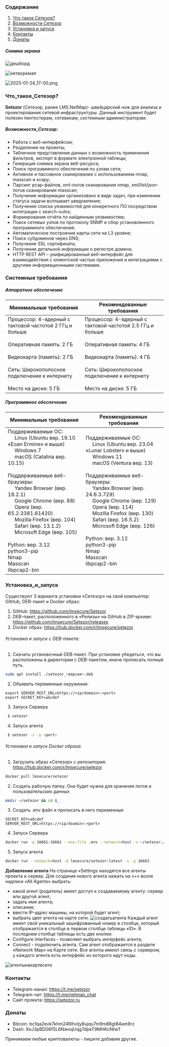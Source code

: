 ### Содержание
1. [Что такое Сетезор?](#Что_такое_Сетезор?)
2. [Возможности Сетезор](#Возможности_Сетезор)
3. [Установка и запуск](#Установка_и_запуск)
4. [Контакты](#Контакты)
5. [Донаты](#Донаты)

##### Снимки экрана
![дешборд](setezor/docs/dashboard.png)

![нетворкмап](setezor/docs/network_map.jpeg)

![2025-01-24_17-00.png](setezor/docs/info_tables.png)
### Что_такое_Сетезор?
 **Setezor** (Сетезор, ранее LMS.NetMap)- швейцарский нож для анализа и проектирования сетевой инфраструктуры. Данный инструмент будет полезен пентестерам, сетевикам, системным администраторам.
##### Возможности_Сетезор:
- Работа с веб-интерфейсом;
- Разделение на проекты;
- Табличное представление данных с возможность применения фильтров, экспорт в формате электронной таблицы;
- Генерация снимка экрана веб-ресурса;
- Поиск программного обеспечения по узлам сети;
- Активное и пассивное сканирование с использованием nmap, masscan и scapy;
- Парсинг pcap-файлов, xml-логов сканирования nmap, xml/list/json-логов сканирования masscan;
- Получение информации организовано в виде задач, при изменении статуса задачи всплывает уведомление;
- Получение списка уязвимостей для конкретного ПО посредством интеграции с search-vulns;
- Формирование отчёта по найденным уязвимостям;
- Поиск сетевых узлов по протоколу SNMP и сбор установленного программного обеспечения;
- Автоматическое построение карты сети на L3 уровне;
- Поиск субдоменов через DNS;
- Получение SSL сертификата;
- Получение детальной информации о регистре домена;
- HTTP REST API – унифицированный веб-интерфейс для взаимодействия с клиентской частью приложения и интеграциями с другими информационными системами.

###  Системные требования
##### Аппаратное обеспечение

| **Минимальные требования**                                                                                                                                                                                               | **Рекомендованные требования**                                                                                                                                                                                             |
| ------------------------------------------------------------------------------------------------------------------------------------------------------------------------------------------------------------------------ | -------------------------------------------------------------------------------------------------------------------------------------------------------------------------------------------------------------------------- |
| Процессор: 4-ядерный с тактовой частотой 2 ГГц и больше<br>    <br>Оперативная память: 2 ГБ<br>    <br>Видеокарта (память): 2 ГБ<br>    <br>Сеть: Широкополосное подключение к интернету<br>    <br>Место на диске: 5 ГБ | Процессор: 4-ядерный с тактовой частотой 2.5 ГГц и больше<br>    <br>Оперативная память: 4 ГБ<br>    <br>Видеокарта (память): 4 ГБ<br>    <br>Сеть: Широкополосное подключение к интернету<br>    <br>Место на диске: 5 ГБ |
##### Программное обеспечение

| **Минимальные требования**                                                                                                                                                                                                                                                                                                                                                                                                                                                                                               | **Рекомендованные требования**                                                                                                                                                                                                                                                                                                                                                                                                                                                                                   |
| ------------------------------------------------------------------------------------------------------------------------------------------------------------------------------------------------------------------------------------------------------------------------------------------------------------------------------------------------------------------------------------------------------------------------------------------------------------------------------------------------------------------------ | ---------------------------------------------------------------------------------------------------------------------------------------------------------------------------------------------------------------------------------------------------------------------------------------------------------------------------------------------------------------------------------------------------------------------------------------------------------------------------------------------------------------- |
| Поддерживаемые ОС:  <br>         Linux (Ubuntu вер. 19.10 «Eoan Ermine» и выше)  <br>         Windows 7  <br>         macOS (Catalina вер. 10.15)<br>    <br>Поддерживаемые веб-браузеры:  <br>         Yandex Browser (вер. 18.2.1)  <br>         Google Chrome (вер. 88)  <br>         Opera (вер. 65.2.3381.61420)  <br>         Mozilla Firefox (вер. 104)  <br>         Safari (вер. 13.1.2)  <br>         Microsoft Edge (вер. 105)<br>    <br>Python: вер. 3.12<br>python3-pip<br>Nmap<br>Masscan<br>libpcap2-bin | Поддерживаемые ОС:  <br>         Linux (Ubuntu вер. 23.04 «Lunar Lobster» и выше)  <br>         Windows 11  <br>         macOS (Ventura вер. 13)<br>    <br>Поддерживаемые веб-браузеры:  <br>         Yandex Browser (вер. 24.6.3.729)  <br>         Google Chrome (вер. 129)  <br>         Opera (вер. 114)  <br>         Mozilla Firefox (вер. 130)  <br>         Safari (вер. 16.5.2)  <br>         Microsoft Edge (вер. 126)<br>    <br>Python: вер. 3.12<br>python3-pip<br>Nmap<br>Masscan<br>libpcap2-bin |
### Установка_и_запуск
Существуют 3 варианта установки «Сетезор» на свой компьютер: GitHub, DEB-пакет и Docker образ:
1. GitHub: https://github.com/lmsecure/Setezor
3. DEB-пакет, расположенного в «Релизы» на GitHub в ZIP-архиве: https://github.com/lmsecure/Setezor/releases
4. Docker образ: https://hub.docker.com/r/lmsecure/setezor

###### Установка и запуск с DEB-пакета:
1. Скачать установочный DEB-пакет. При установке убедиться, что вы расположены в директории с DEB-пакетом, иначе прописать полный путь.
```bash
sudo apt install ./setezor_<версия>.deb
```
2. Объявить переменные окружения:
```
export SERVER_REST_URL=https://<ip/domain>:<port>
export SECRET_KEY=abcdef
```
3. Запуск Сервера
```bash
 $ setezor
```
4. Запуск агента
```bash
 $ setezor -s -p <port>
```

###### Установка и запуск Docker образа:
1. Загрузить образ «Сетезор» с репозитория: https://hub.docker.com/r/lmsecure/setezor
```bash
docker pull lmsecure/setezor
```
2. Создать рабочую папку. Она будет нужна для хранения логов и пользовательских данных
```bash
mkdir ~/setezor && cd $_
```
3. Создать .env файл и прописать в него переменные
```
SECRET_KEY=abcdef
SERVER_REST_URL=https://<ip/doamin>:<port>
```
4. Запуск Сервера
```bash
docker run -p 16661:16661 --env-file .env --network=host -v ~/setezor:/root/.local/share/setezor -d lmsecure/setezor:latest
```
5. Запуск агента
```bash
docker run --network=host -d lmsecure/setezor:latest -s -p 16662
```

**Добавление агента**
На странице «Settings находятся все агенты проекта и сервер. Для создания нового агента нажать на «+» возле надписи «All Agents» выбрать: 
- какой агент (родитель) имеет доступ к создаваемому агенту: сервер или другой агент;
- задать имя агента;
- описание;
- ввести IP-адрес машины, на которой будет агент;
- выбрать цвет агента на карте сети.
![создатьагента](setezor/docs/create_agent.png)
Каждый агент имеет свой уникальный зашифрованный номер в столбце, который отображается в столбце в первом столбце таблицы «ID».
В последнем столбце таблицы есть две кнопки: 
- Configure interfaces - позволяет выбрать интерфейс агента;
- Connect - подключить агента.
Сам агент отображается в разделе «Network Map» на Карте сети. Все агенты имеют связь с сервером, у каждого агента есть интерфейс из которого идут ноды.

![агентынакартесети](setezor/docs/agent_on_net_map.png)

### Контакты
- Telegram-канал: https://t.me/setezor  
- Telegram-чат: https://t.me/netmap_chat  
- Сайт проекта: https://setezor.ru


### Донаты
- Bitcoin: bc1qa2evk7khm246lhvljy8ujqu7m9m88gt84am9rz
- Dash: XoJ3pBDG6f5L6NwoqUqg7dpeT9MHKcNtwT

Принимаем любые криптовалюты - пишите добавим другие.
